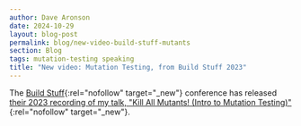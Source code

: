 ```yaml
---
author: Dave Aronson
date: 2024-10-29
layout: blog-post
permalink: blog/new-video-build-stuff-mutants
section: Blog
tags: mutation-testing speaking
title: "New video: Mutation Testing, from Build Stuff 2023"
---
```


The [Build Stuff](https://buildstuff.events/){:rel="nofollow" target="_new"}
conference has released
[their 2023 recording of my talk, "Kill All Mutants! (Intro to Mutation Testing)"](https://www.youtube.com/watch?v=pJyuQXo5Uyo){:rel="nofollow" target="_new"}.

